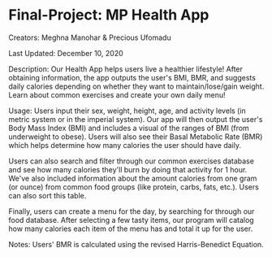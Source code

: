 # Final-Project: MP Health App
Creators: Meghna Manohar & Precious Ufomadu


Last Updated: December 10, 2020

Description:
Our Health App helps users live a healthier lifestyle! After obtaining information, the app outputs the user's BMI, BMR, and suggests daily calories depending on whether they want to maintain/lose/gain weight. Learn about common exercises and create your own daily menu!


Usage:
Users input their sex, weight, height, age, and activity levels (in metric system or in the imperial system). Our app will then output the user's Body Mass Index (BMI) and includes a visual of the ranges of BMI (from underweight to obese). Users will also see their Basal Metabolic Rate (BMR) which helps determine how many calories the user should have daily.  

Users can also search and filter through our common exercises database and see how many calories they'll burn by doing that activity for 1 hour. We've also included information about the amount calories from one gram (or ounce) from common food groups (like protein, carbs, fats, etc.). Users can also sort this table. 

Finally, users can create a menu for the day, by searching for through our food database. After selecting a few tasty items, our program will catalog how many calories each item of the menu has and total it up for the user. 


Notes:
Users' BMR is calculated using the revised Harris-Benedict Equation.
